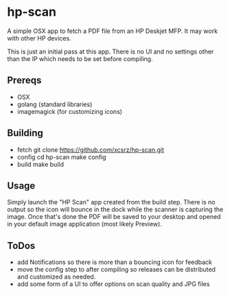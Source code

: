 # hp-scan
A simple OSX app to fetch a PDF file from an HP Deskjet MFP.  It may work with other HP devices. 

This is just an initial pass at this app.  There is no UI and no settings other than the IP which needs to be set before compiling.

## Prereqs
* OSX
* golang (standard libraries)
* imagemagick (for customizing icons)

## Building
* fetch
		git clone https://github.com/xcsrz/hp-scan.git
* config
		cd hp-scan
		make config
* build
		make build

## Usage
Simply launch the "HP Scan" app created from the build step.  There is no output so the icon will bounce in the dock while the scanner is capturing the image.  Once that's done the PDF will be saved to your desktop and opened in your default image application (most likely Preview).

## ToDos
* add Notifications so there is more than a bouncing icon for feedback
* move the config step to after compiling so releases can be distributed and customized as needed.
* add some form of a UI to offer options on scan quality and JPG files 
